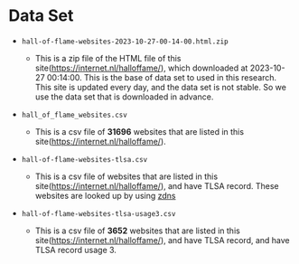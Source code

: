 # Data Set

- `hall-of-flame-websites-2023-10-27-00-14-00.html.zip`
  - This is a zip file of the HTML file of this site(<https://internet.nl/halloffame/>), which downloaded at 2023-10-27 00:14:00. This is the base of data set to used in this research. This site is updated every day, and the data set is not stable. So we use the data set that is downloaded in advance.

- `hall_of_flame_websites.csv`
  - This is a csv file of **31696** websites that are listed in this site(<https://internet.nl/halloffame/>).

- `hall-of-flame-websites-tlsa.csv`
  - This is a csv file of websites that are listed in this site(<https://internet.nl/halloffame/>), and have TLSA record. These websites are looked up by using [zdns](https://github.com/zmap/zdns)

- `hall-of-flame-websites-tlsa-usage3.csv`
  - This is a csv file of **3652** websites that are listed in this site(<https://internet.nl/halloffame/>), and have TLSA record, and have TLSA record usage 3.
